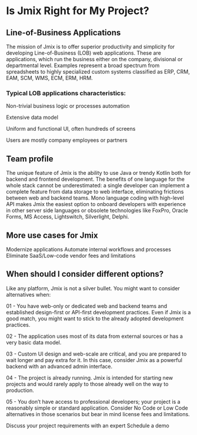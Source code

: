 # Is Jmix Right for My Project?

## Line-of-Business Applications

The mission of Jmix is to offer superior productivity and simplicity for developing Line-of-Business (LOB) web applications. These are applications, which run the business either on the company, divisional or departmental level. Examples represent a broad spectrum from spreadsheets to highly specialized custom systems classified as ERP, CRM, EAM, SCM, WMS, ECM, ERM, HRM.

### Typical LOB applications characteristics:

Non-trivial business logic or processes automation

Extensive data model

Uniform and functional UI, often hundreds of screens

Users are mostly company employees or partners

## Team profile

The unique feature of Jmix is the ability to use Java or trendy Kotlin both for backend and frontend development. The benefits of one language for the whole stack cannot be underestimated: a single developer can implement a complete feature from data storage to web interface, eliminating frictions between web and backend teams. Mono language coding with high-level API makes Jmix the easiest option to onboard developers with experience in other server side languages or obsolete technologies like FoxPro, Oracle Forms, MS Access, Lightswitch, Silverlight, Delphi.

## More use cases for Jmix

Modernize applications
Automate internal workflows and processes
Eliminate SaaS/Low-code vendor fees and limitations


##  When should I consider different options?

Like any platform, Jmix is not a silver bullet. You might want to consider alternatives when:

01 - You have web-only or dedicated web and backend teams and established design-first or API-first development practices. Even if Jmix is a good match, you might want to stick to the already adopted development practices.

02 - The application uses most of its data from external sources or has a very basic data model.

03 - Custom UI design and web-scale are critical, and you are prepared to wait longer and pay extra for it. In this case, consider Jmix as a powerful backend with an advanced admin interface.

04 - The project is already running. Jmix is intended for starting new projects and would rarely apply to those already well on the way to production.

05 - You don’t have access to professional developers; your project is a reasonably simple or standard application. Consider No Code or Low Code alternatives in those scenarios but bear in mind license fees and limitations.

Discuss your project requirements with an expert
Schedule a demo


